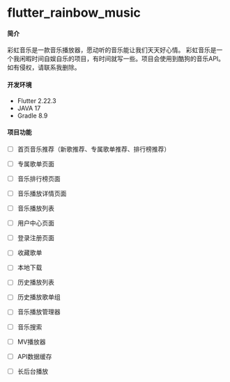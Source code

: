 # flutter_rainbow_music

#### 简介

彩虹音乐是一款音乐播放器，愿动听的音乐能让我们天天好心情。
彩虹音乐是一个我闲暇时间自娱自乐的项目，有时间就写一些。项目会使用到酷狗的音乐API。如有侵权，请联系我删除。

#### 开发环境

- Flutter 2.22.3
- JAVA 17
- Gradle 8.9

#### 项目功能

- [ ] 首页音乐推荐（新歌推荐、专属歌单推荐、排行榜推荐）
- [ ] 专属歌单页面
- [ ] 音乐排行榜页面
- [ ] 音乐播放详情页面
- [ ] 音乐播放列表
- [ ] 用户中心页面
- [ ] 登录注册页面
- [ ] 收藏歌单
- [ ] 本地下载
- [ ] 历史播放列表
- [ ] 历史播放歌单组
- [ ] 音乐播放管理器
- [ ] 音乐搜索
- [ ] MV播放器
- [ ] API数据缓存
- [ ] 长后台播放

